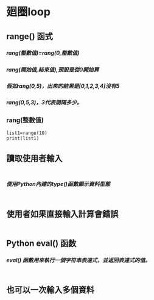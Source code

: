 # 廻圈loop
## range() 函式
##### rang(整數值)=rang(0,整數值)
##### rang(開始值,結束值),預設是從0開始算
##### 假如rang(0,5)，出來的結果是[0,1,2,3,4]沒有5
##### rang(0,5,3)，3代表間隔多少。
### rang(整數值)
```
list1=range(10)
print(list1)
```
## 讀取使用者輸入
##### 
```

```
##### 使用Python內建的type()函數顯示資料型態
```

```
## 使用者如果直接輸入計算會錯誤
```

```
## Python eval() 函数
##### eval() 函數用來執行一個字符串表達式，並返回表達式的值。
```

```
## 也可以一次輸入多個資料
```

```

